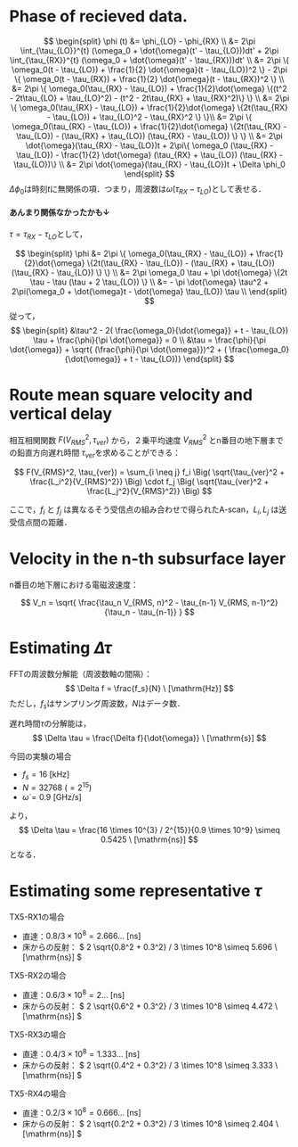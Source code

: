# Phase of recieved data.

$$
\begin{split}
\phi (t) &= \phi_{LO} - \phi_{RX} \\
&= 2\pi \int_{\tau_{LO}}^{t} (\omega_0 + \dot{\omega}(t' - \tau_{LO}))dt' + 2\pi \int_{\tau_{RX}}^{t} (\omega_0 + \dot{\omega}(t' - \tau_{RX}))dt' \\
&= 2\pi \{ \omega_0(t - \tau_{LO}) + \frac{1}{2} \dot{\omega}(t - \tau_{LO})^2 \} - 2\pi \{ \omega_0(t - \tau_{RX}) + \frac{1}{2} \dot{\omega}(t - \tau_{RX})^2 \} \\
&= 2\pi \{ \omega_0(\tau_{RX} - \tau_{LO}) + \frac{1}{2}\dot{\omega} \{(t^2 - 2t\tau_{LO} + \tau_{LO}^2) - (t^2 - 2t\tau_{RX} + \tau_{RX}^2)\} \} \\
&= 2\pi \{ \omega_0(\tau_{RX} - \tau_{LO}) + \frac{1}{2}\dot{\omega} \{2t(\tau_{RX} - \tau_{LO}) + \tau_{LO}^2 - \tau_{RX}^2 \} \}\\
&= 2\pi \{ \omega_0(\tau_{RX} - \tau_{LO}) + \frac{1}{2}\dot{\omega} \{2t(\tau_{RX} - \tau_{LO}) - (\tau_{RX} + \tau_{LO}) (\tau_{RX} - \tau_{LO}) \} \} \\
&= 2\pi \dot{\omega}(\tau_{RX} - \tau_{LO})t + 2\pi\{ \omega_0 (\tau_{RX} - \tau_{LO}) - \frac{1}{2} \dot{\omega} (\tau_{RX} + \tau_{LO}) (\tau_{RX} - \tau_{LO})\} \\
&= 2\pi \dot{\omega}(\tau_{RX} - \tau_{LO})t + \Delta \phi_0
\end{split}
$$
$\Delta \phi_0$は時刻$t$に無関係の項．つまり，周波数は$\dot{\omega}(\tau_{RX} - \tau_{LO})$として表せる．


#### あんまり関係なかったかも↓
$\tau = \tau_{RX} - \tau_{LO}$として，

$$
\begin{split}
\phi &= 2\pi \{ \omega_0(\tau_{RX} - \tau_{LO}) + \frac{1}{2}\dot{\omega} \{2t(\tau_{RX} - \tau_{LO}) - (\tau_{RX} + \tau_{LO}) (\tau_{RX} - \tau_{LO}) \} \} \\
&= 2\pi \omega_0 \tau + \pi \dot{\omega} \{2t \tau - \tau (\tau + 2 \tau_{LO}) \} \\
&= - \pi \dot{\omega} \tau^2  + 2\pi(\omega_0 + \dot{\omega}t - \dot{\omega} \tau_{LO}) \tau \\
\end{split} 
$$
従って，
$$
\begin{split}
&\tau^2 - 2( \frac{\omega_0}{\dot{\omega}} + t - \tau_{LO}) \tau + \frac{\phi}{\pi \dot{\omega}} = 0 \\
&\tau = \frac{\phi}{\pi \dot{\omega}} + \sqrt{ (\frac{\phi}{\pi \dot{\omega}})^2 + ( \frac{\omega_0}{\dot{\omega}} + t - \tau_{LO})}
\end{split} 
$$

# Route mean square velocity and vertical delay

相互相関関数 $F(V_{RMS}^2, \tau_{ver})$ から，２乗平均速度 $V_{RMS}^2$ とn番目の地下層までの鉛直方向遅れ時間 $\tau_{ver}$を求めることができる：

$$
F(V_{RMS}^2, \tau_{ver}) = \sum_{i \neq j} f_i \Big( \sqrt{\tau_{ver}^2 + \frac{L_i^2}{V_{RMS}^2}} \Big) \cdot f_j \Big( \sqrt{\tau_{ver}^2 + \frac{L_j^2}{V_{RMS}^2}} \Big)
$$

ここで，$f_i$ と $f_j$ は異なるそう受信点の組み合わせで得られたA-scan，$L_i, L_j$ は送受信点間の距離．

# Velocity in the n-th subsurface layer

n番目の地下層における電磁波速度：

$$
V_n = \sqrt{ \frac{\tau_n V_{RMS, n}^2 - \tau_{n-1} V_{RMS, n-1}^2}{\tau_n - \tau_{n-1}} }
$$


# Estimating $\Delta \tau$

FFTの周波数分解能（周波数軸の間隔）：
$$
\Delta f = \frac{f_s}{N} \ [\mathrm{Hz}]
$$
ただし，$f_s$はサンプリング周波数，$N$はデータ数．

遅れ時間$\tau$の分解能は，
$$
\Delta \tau = \frac{\Delta f}{\dot{\omega}} \ [\mathrm{s}]
$$

今回の実験の場合
- $f_s = 16 \ [\mathrm{kHz}]$
- $N = 32768 \ (=2^{15})$
- $\dot{\omega} = 0.9 \ [\mathrm{GHz/s}]$

より，
$$
\Delta \tau = \frac{16 \times 10^{3} / 2^{15}}{0.9 \times 10^9} \simeq 0.5425 \ [\mathrm{ns}]
$$
となる．


# Estimating some representative $\tau$

TX5-RX1の場合
- 直達：$0.8 / 3 \times 10^8 = 2.666 \dots \ [\mathrm{ns}]$
- 床からの反射： $ 2 \sqrt{0.8^2 + 0.3^2} / 3 \times 10^8 \simeq 5.696 \ [\mathrm{ns}] $

TX5-RX2の場合
- 直達：$0.6 / 3 \times 10^8 = 2 \dots \ [\mathrm{ns}]$
- 床からの反射： $ 2 \sqrt{0.6^2 + 0.3^2} / 3 \times 10^8 \simeq 4.472 \ [\mathrm{ns}] $

TX5-RX3の場合
- 直達：$0.4 / 3 \times 10^8 = 1.333 \dots \ [\mathrm{ns}]$
- 床からの反射： $ 2 \sqrt{0.4^2 + 0.3^2} / 3 \times 10^8 \simeq 3.333 \ [\mathrm{ns}] $

TX5-RX4の場合
- 直達：$0.2 / 3 \times 10^8 = 0.666 \dots \ [\mathrm{ns}]$
- 床からの反射： $ 2 \sqrt{0.2^2 + 0.3^2} / 3 \times 10^8 \simeq 2.404 \ [\mathrm{ns}] $